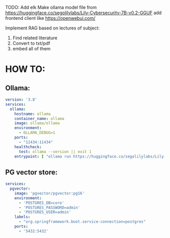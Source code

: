 TODO:
Add elk
Make ollama model file from https://huggingface.co/segolilylabs/Lily-Cybersecurity-7B-v0.2-GGUF
add frontend client like https://openwebui.com/

Implement RAG based on lectures of subject:
1. Find related literature
2. Convert to txt/pdf
3. embed all of them


# HOW TO:
## Ollama: 
```yaml
version: '3.8'
services:
  ollama:
    hostname: ollama
    container_name: ollama
    image: ollama/ollama
    environment:
      - OLLAMA_DEBUG=1
    ports:
      - "11434:11434"
    healthcheck:
      test: ollama --version || exit 1
    entrypoint: [ "ollama run https://huggingface.co/segolilylabs/Lily-Cybersecurity-7B-v0.2-GGUF"]
```

## PG vector store:
```yaml
services:
  pgvector:
    image: 'pgvector/pgvector:pg16'
    environment:
      - 'POSTGRES_DB=core'
      - 'POSTGRES_PASSWORD=admin'
      - 'POSTGRES_USER=admin'
    labels:
      - "org.springframework.boot.service-connection=postgres"
    ports:
      - '5432:5432'
```